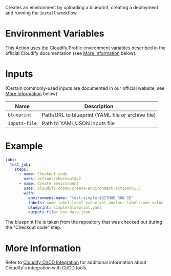 Creates an environment by uploading a blueprint, creating a deployment and running the `install` workflow.

# Environment Variables

This Action uses the Cloudify Profile environment variables described in the official
Cloudify documentation (see [More Information](#more-information) below).

# Inputs

(Certain commonly-used inputs are documented in our official website; see [More Information](#more-information) below)

Name | Description
-----|------------
`blueprint` | Path/URL to blueprint (YAML file or archive file)
`inputs-file` | Path to YAML/JSON inputs file

# Example

```yaml
jobs:
  test_job:
    steps:
      - name: Checkout code
        uses: actions/checkout@v2
      - name: Create environment
        uses: cloudify-cosmo/create-environment-action@v1.3
        with:
          environment-name: "test-simple-$GITHUB_RUN_ID"
          labels: some_label:label_value,yet_another_label:some_value
          blueprint: simple/blueprint.yaml
          outputs-file: env-data.json
```

The blueprint file is taken from the repository that was checked out during the "Checkout code" step.

# More Information

Refer to [Cloudify CI/CD Integration](https://docs.cloudify.co/latest/working_with/integration/) for additional information about
Cloudify's integration with CI/CD tools.
